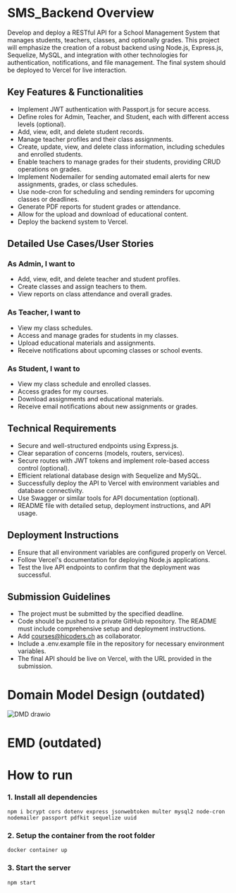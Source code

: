 # SMS_Backend Overview
Develop and deploy a RESTful API for a School Management System that manages students, teachers, classes, and optionally grades. This project will emphasize the creation of a robust backend using Node.js, Express.js, Sequelize, MySQL, and integration with other technologies for authentication, notifications, and file management. The final system should be deployed to Vercel for live interaction.

## Key Features & Functionalities
* Implement JWT authentication with Passport.js for secure access.
* Define roles for Admin, Teacher, and Student, each with different access levels (optional).
* Add, view, edit, and delete student records.
* Manage teacher profiles and their class assignments.
* Create, update, view, and delete class information, including schedules and enrolled students.
* Enable teachers to manage grades for their students, providing CRUD operations on grades.
* Implement Nodemailer for sending automated email alerts for new assignments, grades, or class schedules.
* Use node-cron for scheduling and sending reminders for upcoming classes or deadlines.
* Generate PDF reports for student grades or attendance.
* Allow for the upload and download of educational content.
* Deploy the backend system to Vercel.

## Detailed Use Cases/User Stories
### As Admin, I want to
* Add, view, edit, and delete teacher and student profiles.
* Create classes and assign teachers to them.
* View reports on class attendance and overall grades.
### As Teacher, I want to
* View my class schedules.
* Access and manage grades for students in my classes.
* Upload educational materials and assignments.
* Receive notifications about upcoming classes or school events.
### As Student, I want to
* View my class schedule and enrolled classes.
* Access grades for my courses.
* Download assignments and educational materials.
* Receive email notifications about new assignments or grades.
## Technical Requirements
* Secure and well-structured endpoints using Express.js.
* Clear separation of concerns (models, routers, services).
* Secure routes with JWT tokens and implement role-based access control (optional).
* Efficient relational database design with Sequelize and MySQL.
* Successfully deploy the API to Vercel with environment variables and database connectivity.
* Use Swagger or similar tools for API documentation (optional).
* README file with detailed setup, deployment instructions, and API usage.
## Deployment Instructions
* Ensure that all environment variables are configured properly on Vercel.
* Follow Vercel's documentation for deploying Node.js applications.
* Test the live API endpoints to confirm that the deployment was successful.
## Submission Guidelines
* The project must be submitted by the specified deadline.
* Code should be pushed to a private GitHub repository. The README must include comprehensive setup and deployment instructions.
* Add courses@hicoders.ch as collaborator.
* Include a .env.example file in the repository for necessary environment variables.
* The final API should be live on Vercel, with the URL provided in the submission.

# Domain Model Design (outdated)
![DMD drawio](https://github.com/KonstancjaMG/SMS_Backend/assets/143395555/2915ab30-a79e-449a-9a10-b961b314e57f)

# EMD (outdated)


# How to run

### 1. Install all dependencies
`npm i bcrypt cors dotenv express jsonwebtoken multer mysql2 node-cron nodemailer passport pdfkit sequelize uuid`
### 2. Setup the container from the root folder
`docker container up`
### 3. Start the server
`npm start`


